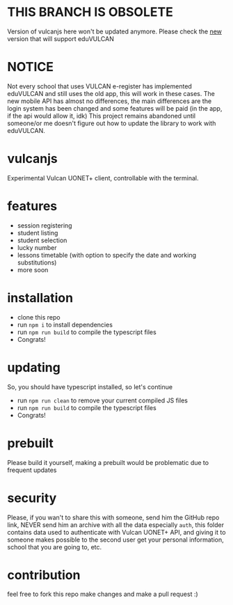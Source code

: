 # THIS BRANCH IS OBSOLETE

Version of vulcanjs here won't be updated anymore. Please check the [new](https://github.com/hypedevss/vulcanjs/tree/hebece) version that will support eduVULCAN


# NOTICE

Not every school that uses VULCAN e-register has implemented eduVULCAN and still uses the old app, this will work in these cases.
The new mobile API has almost no differences, the main differences are the login system has been changed and some features will be paid (in the app, if the api would allow it, idk)
This project remains abandoned until someone/or me doesn't figure out how to update the library to work with eduVULCAN.


# vulcanjs
Experimental Vulcan UONET+ client, controllable with the terminal.

# features

- session registering
- student listing
- student selection
- lucky number
- lessons timetable (with option to specify the date and working substitutions)
- more soon

# installation
  - clone this repo
  - run `npm i` to install dependencies
  - run `npm run build` to compile the typescript files
  - Congrats!

# updating
  So, you should have typescript installed, so let's continue
  - run `npm run clean` to remove your current compiled JS files
  - run `npm run build` to compile the typescript files
  - Congrats!
  
# prebuilt 
Please build it yourself, making a prebuilt would be problematic due to frequent updates


# security
Please, if you wan't to share this with someone, send him the GitHub repo link, NEVER send him an archive with all the data especially `auth`, this folder contains data used to authenticate with Vulcan UONET+ API, and giving it to someone makes possible to the second user get your personal information, school that you are going to, etc.

# contribution
feel free to fork this repo make changes and make a pull request :)
